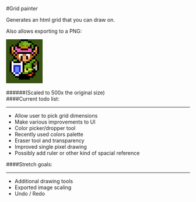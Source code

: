 #Grid painter


Generates an html grid that you can draw on.

Also allows exporting to a PNG:

![LTTP](lttp.png "Created and exported by grid painter")

######(Scaled to 500x the original size)
<br />
####Current todo list:

------
* Allow user to pick grid dimensions
* Make various improvements to UI
* Color picker/dropper tool
* Recently used colors palette
* Eraser tool and transparency
* Improved single pixel drawing
* Possibly add ruler or other kind of spacial reference

####Stretch goals:

------
* Additional drawing tools
* Exported image scaling
* Undo / Redo